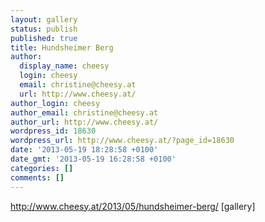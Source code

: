 ```yaml
---
layout: gallery
status: publish
published: true
title: Hundsheimer Berg
author:
  display_name: cheesy
  login: cheesy
  email: christine@cheesy.at
  url: http://www.cheesy.at/
author_login: cheesy
author_email: christine@cheesy.at
author_url: http://www.cheesy.at/
wordpress_id: 18630
wordpress_url: http://www.cheesy.at/?page_id=18630
date: '2013-05-19 18:28:58 +0100'
date_gmt: '2013-05-19 16:28:58 +0100'
categories: []
comments: []
---
```

http://www.cheesy.at/2013/05/hundsheimer-berg/
[gallery]
